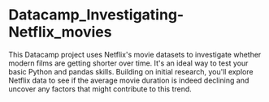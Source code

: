 # Datacamp_Investigating-Netflix_movies


This Datacamp project uses Netflix's movie datasets to investigate whether modern films are getting shorter over time. It's an ideal way to test your basic Python and pandas skills. Building on initial research, you'll explore Netflix data to see if the average movie duration is indeed declining and uncover any factors that might contribute to this trend.
